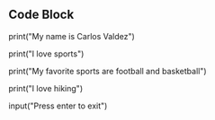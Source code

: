## Code Block



print("My name is Carlos Valdez")

print("I love sports")

print("My favorite sports are football and basketball")

print("I love hiking")

input("Press enter to exit")
